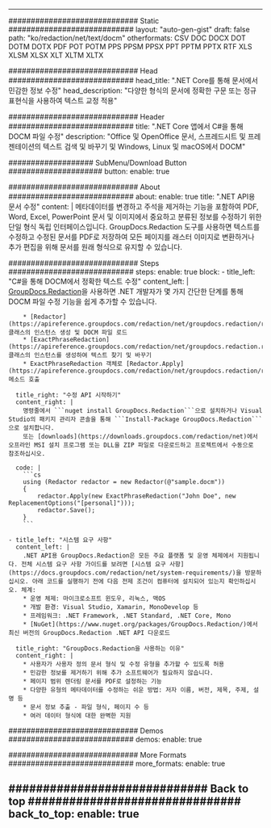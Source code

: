 













---
############################# Static ############################
layout: "auto-gen-gist"
draft: false
path: "ko/redaction/net/text/docm"
otherformats: CSV DOC DOCX DOT DOTM DOTX PDF POT POTM PPS PPSM PPSX PPT PPTM PPTX RTF XLS XLSM XLSX XLT XLTM XLTX  

############################# Head ############################
head_title: ".NET Core를 통해 문서에서 민감한 정보 수정"
head_description: "다양한 형식의 문서에 정확한 구문 또는 정규 표현식을 사용하여 텍스트 교정 적용"

############################# Header ############################
title: ".NET Core 앱에서 C#을 통해 DOCM 파일 수정"
description: "Office 및 OpenOffice 문서, 스프레드시트 및 프레젠테이션의 텍스트 검색 및 바꾸기 및 Windows, Linux 및 macOS에서 DOCM"

################### SubMenu/Download Button #####################
button:
    enable: true

############################# About ############################
about:
    enable: true
    title: ".NET API용 문서 수정"
    content: |
        메타데이터를 변경하고 주석을 제거하는 기능을 포함하여 PDF, Word, Excel, PowerPoint 문서 및 이미지에서 중요하고 분류된 정보를 수정하기 위한 단일 형식 독립 인터페이스입니다. GroupDocs.Redaction 도구를 사용하면 텍스트를 수정하고 수정된 문서를 PDF로 저장하여 모든 페이지를 래스터 이미지로 변환하거나 추가 편집을 위해 문서를 원래 형식으로 유지할 수 있습니다.

############################# Steps ############################
steps:
    enable: true
    block:
    - title_left: "C#을 통해 DOCM에서 정확한 텍스트 수정"
      content_left: |
        [GroupDocs.Redaction](/redaction/net/)을 사용하면 .NET 개발자가 몇 가지 간단한 단계를 통해 DOCM 파일 수정 기능을 쉽게 추가할 수 있습니다. 

        * [Redactor](https://apireference.groupdocs.com/redaction/net/groupdocs.redaction/redactor) 클래스의 인스턴스 생성 및 DOCM 파일 로드 
        * [ExactPhraseRedaction](https://apireference.groupdocs.com/redaction/net/groupdocs.redaction.redactions/exactphraseredaction) 클래스의 인스턴스를 생성하여 텍스트 찾기 및 바꾸기
        * ExactPhraseRedaction 객체로 [Redactor.Apply](https://apireference.groupdocs.com/redaction/net/groupdocs.redaction/redactor/methods/apply/index) 메소드 호출

      title_right: "수정 API 시작하기"
      content_right: |
        명령줄에서 ```nuget install GroupDocs.Redaction```으로 설치하거나 Visual Studio의 패키지 관리자 콘솔을 통해 ```Install-Package GroupDocs.Redaction```으로 설치합니다.
        또는 [downloads](https://downloads.groupdocs.com/redaction/net)에서 오프라인 MSI 설치 프로그램 또는 DLL을 ZIP 파일로 다운로드하고 프로젝트에서 수동으로 참조하십시오.

      code: |
        ```cs
        using (Redactor redactor = new Redactor(@"sample.docm"))
        {
        	redactor.Apply(new ExactPhraseRedaction("John Doe", new ReplacementOptions("[personal]")));
        	redactor.Save();
        }
        ```
      
    - title_left: "시스템 요구 사항"
      content_left: |
        .NET API용 GroupDocs.Redaction은 모든 주요 플랫폼 및 운영 체제에서 지원됩니다. 전체 시스템 요구 사항 가이드를 보려면 [시스템 요구 사항](https://docs.groupdocs.com/redaction/net/system-requirements/)을 방문하십시오. 아래 코드를 실행하기 전에 다음 전제 조건이 컴퓨터에 설치되어 있는지 확인하십시오. 체계:
        * 운영 체제: 마이크로소프트 윈도우, 리눅스, 맥OS
        * 개발 환경: Visual Studio, Xamarin, MonoDevelop 등
        * 프레임워크: .NET Framework, .NET Standard, .NET Core, Mono
        * [NuGet](https://www.nuget.org/packages/GroupDocs.Redaction/)에서 최신 버전의 GroupDocs.Redaction .NET API 다운로드
        
      title_right: "GroupDocs.Redaction을 사용하는 이유"
      content_right: |
        * 사용자가 사용자 정의 문서 형식 및 수정 유형을 추가할 수 있도록 허용
        * 민감한 정보를 제거하기 위해 추가 소프트웨어가 필요하지 않습니다.
        * 페이지 범위 렌더링 문서를 PDF로 설정하는 기능
        * 다양한 유형의 메타데이터를 수정하는 쉬운 방법: 저자 이름, 버전, 제목, 주제, 설명 등
        * 문서 정보 추출 - 파일 형식, 페이지 수 등
        * 여러 데이터 형식에 대한 완벽한 지원

############################# Demos ############################
demos:
    enable: true

############################# More Formats ############################
more_formats:
    enable: true

############################# Back to top ###############################
back_to_top:
    enable: true
---